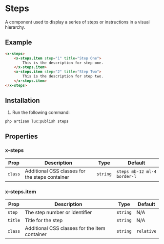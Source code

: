 # Steps
A component used to display a series of steps or instructions in a visual hierarchy.

## Example
```html
<x-steps>
    <x-steps.item step="1" title="Step One">
        This is the description for step one.
    </x-steps.item>
    <x-steps.item step="2" title="Step Two">
        This is the description for step two.
    </x-steps.item>
</x-steps>
```

## Installation

1. Run the following command:

```bash
php artisan lux:publish steps
```

## Properties

### x-steps
| Prop        | Description                          | Type     | Default |
|-------------|--------------------------------------|----------|---------|
| `class`     | Additional CSS classes for the steps container | `string` | `steps mb-12 ml-4 border-l` |

### x-steps.item
| Prop        | Description                          | Type     | Default |
|-------------|--------------------------------------|----------|---------|
| `step`      | The step number or identifier        | `string` | N/A     |
| `title`     | Title for the step                   | `string` | N/A     |
| `class`     | Additional CSS classes for the item container | `string` | `relative` |


